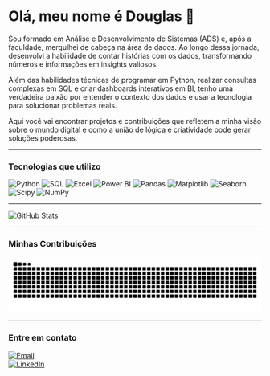 # Olá, meu nome é Douglas 👋

Sou formado em Análise e Desenvolvimento de Sistemas (ADS) e, após a faculdade, mergulhei de cabeça na área de dados. Ao longo dessa jornada, desenvolvi a habilidade de contar histórias com os dados, transformando números e informações em insights valiosos.

Além das habilidades técnicas de programar em Python, realizar consultas complexas em SQL e criar dashboards interativos em BI, tenho uma verdadeira paixão por entender o contexto dos dados e usar a tecnologia para solucionar problemas reais.

Aqui você vai encontrar projetos e contribuições que refletem a minha visão sobre o mundo digital e como a união de lógica e criatividade pode gerar soluções poderosas.

---


### Tecnologias que utilizo

![Python](https://img.shields.io/badge/-Python-3776AB?style=for-the-badge&logo=python&logoColor=white)
![SQL](https://img.shields.io/badge/-SQL-4479A1?style=for-the-badge&logo=sqlite&logoColor=white)
![Excel](https://img.shields.io/badge/-Excel-217346?style=for-the-badge&logo=microsoft-excel&logoColor=white)
![Power BI](https://img.shields.io/badge/-Power%20BI-F2C811?style=for-the-badge&logo=power-bi&logoColor=black)
![Pandas](https://img.shields.io/badge/-Pandas-150458?style=for-the-badge&logo=pandas&logoColor=white)
![Matplotlib](https://img.shields.io/badge/-Matplotlib-0077B5?style=for-the-badge&logo=matplotlib&logoColor=white)
![Seaborn](https://img.shields.io/badge/-Seaborn-7A7A7A?style=for-the-badge&logo=seaborn&logoColor=white)
![Scipy](https://img.shields.io/badge/-SciPy-8A2E1E?style=for-the-badge&logo=scipy&logoColor=white)
![NumPy](https://img.shields.io/badge/-NumPy-013B5C?style=for-the-badge&logo=numpy&logoColor=white)

---

![GitHub Stats](https://github-readme-stats.vercel.app/api?username=dmartinsbsb&show_icons=true&count_private=true&hide=prs&theme=github_dark)



---
### Minhas Contribuições

<img src="https://raw.githubusercontent.com/dmartinsbsb/dmartinsbsb/output/snake.svg?colors=0000FF,0000AA,0055FF,0033CC" alt="Snake animation" />

---





### Entre em contato

[![Email](https://img.shields.io/badge/Email-dmartinsbsb%40gmail.com-blue?style=for-the-badge&logo=gmail&logoColor=white)](mailto:dmartinsbsb@gmail.com)  
[![LinkedIn](https://img.shields.io/badge/LinkedIn-dmartinsbsb-blue?style=for-the-badge&logo=linkedin&logoColor=white)](https://www.linkedin.com/in/dmartinsbsb/)














###
